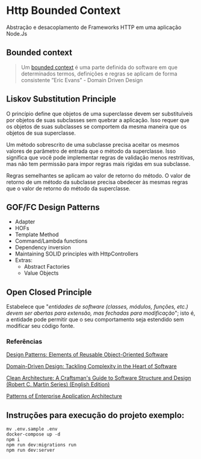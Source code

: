 # Http Bounded Context

Abstração e desacoplamento de Frameworks HTTP em uma aplicação Node.Js

## Bounded context

> Um [bounded context](https://martinfowler.com/bliki/BoundedContext.html) é uma parte definida do software em que determinados termos, definições e regras se aplicam de forma consistente
”Eric Evans” - Domain Driven Design
> 

## Liskov Substitution Principle

O princípio define que objetos de uma superclasse devem ser substituíveis por objetos de suas subclasses sem quebrar a aplicação. Isso requer que os objetos de suas subclasses se comportem da mesma maneira que os objetos de sua superclasse.

Um método sobrescrito de uma subclasse precisa aceitar os mesmos valores de parâmetro de entrada que o método da superclasse. Isso significa que você pode implementar regras de validação menos restritivas, mas não tem permissão para impor regras mais rígidas em sua subclasse.

Regras semelhantes se aplicam ao valor de retorno do método. O valor de retorno de um método da subclasse precisa obedecer às mesmas regras que o valor de retorno do método da superclasse.

## GOF/FC Design Patterns

- Adapter
- HOFs
- Template Method
- Command/Lambda functions
- Dependency inversion
- Maintaining SOLID principles with HttpControllers
- Extras:
    - Abstract Factories
    - Value Objects

## Open Closed Principle

Estabelece que "*entidades de software (classes, módulos, funções, etc.) devem ser abertas para extensão, mas fechadas para modificação*"; isto é, a entidade pode permitir que o seu comportamento seja estendido sem modificar seu código fonte.

### Referências

[Design Patterns: Elements of Reusable Object-Oriented Software](https://www.amazon.com.br/Design-Patterns-Elements-Reusable-Object-Oriented/dp/0201633612)

[Domain-Driven Design: Tackling Complexity in the Heart of Software](https://www.amazon.com.br/Domain-Driven-Design-Tackling-Complexity-Software/dp/0321125215)

[Clean Architecture: A Craftsman's Guide to Software Structure and Design (Robert C. Martin Series) (English Edition)](https://www.amazon.com.br/Clean-Architecture-Craftsmans-Software-Structure-ebook/dp/B075LRM681/ref=sr_1_1?__mk_pt_BR=%C3%85M%C3%85%C5%BD%C3%95%C3%91&crid=1SEAH4964Q12X&keywords=clean+architecture&qid=1642165218&sprefix=clean+architecture%2Caps%2C183&sr=8-1&ufe=app_do%3Aamzn1.fos.4bddec23-2dcf-4403-8597-e1a02442043d)

[Patterns of Enterprise Application Architecture](https://www.amazon.com.br/Patterns-Enterprise-Application-Architecture-Martin/dp/0321127420)

## Instruções para execução do projeto exemplo:

```
mv .env.sample .env
docker-compose up -d
npm i
npm run dev:migrations run
npm run dev:server
```